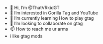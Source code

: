 - 👋 Hi, I’m @ThatVRkidGT
- 👀 I’m interested in Gorilla Tag and YouTube
- 🌱 I’m currently learning How to play gtag
- 💞️ I’m looking to collaborate on gtag
- 📫 How to reach me ur arms
- i like gtag mods

<!---
ThatVRkidGT/ThatVRkidGT is a ✨ special ✨ repository because its `README.md` (this file) appears on your GitHub profile.
You can click the Preview link to take a look at your changes.
--->

